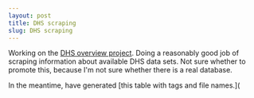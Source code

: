 ```yaml
---
layout: post
title: DHS scraping
slug: DHS scraping
---
```


Working on the [DHS overview project](https://github.com/dushoff/DHS_overview). Doing a reasonably good job of scraping information about available DHS data sets. Not sure whether to promote this, because I'm not sure whether there is a real database.

In the meantime, have generated [this table with tags and file names.](

